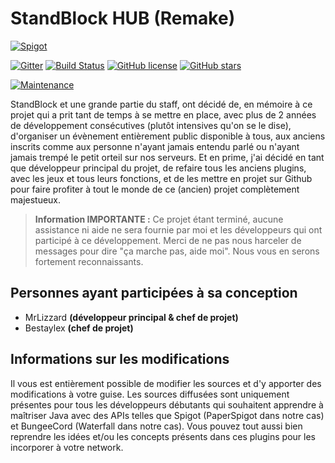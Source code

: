# StandBlock HUB (Remake)

[![Spigot](https://static.spigotmc.org/img/spigot.png)](https://spigotmc.org/)

[![Gitter](https://img.shields.io/gitter/room/nwjs/nw.js.svg)](https://gitter.im/standblock-remake-one-year-later/)
[![Build Status](https://travis-ci.org/StandBlock-REMAKE/hub.svg?branch=master)](https://travis-ci.org/StandBlock-REMAKE/hub)
[![GitHub license](https://img.shields.io/badge/license-AGPL-blue.svg)](https://raw.githubusercontent.com/StandBlock-REMAKE/hub/master/LICENSE)
[![GitHub stars](https://img.shields.io/github/stars/StandBlock-REMAKE/hub.svg)](https://github.com/StandBlock-REMAKE/hub/stargazers)

[![Maintenance](https://img.shields.io/maintenance/no/2017.svg)]()

StandBlock et une grande partie du staff, ont décidé de, en mémoire à ce projet qui a prit tant de temps à se mettre en place, avec plus de 2 années de développement consécutives (plutôt intensives qu'on se le dise), d'organiser un évènement entièrement public disponible à tous, aux anciens inscrits comme aux personne n'ayant jamais entendu parlé ou n'ayant jamais trempé le petit orteil sur nos serveurs. Et en prime, j'ai décidé en tant que développeur principal du projet, de refaire tous les anciens plugins, avec les jeux et tous leurs fonctions, et de les mettre en projet sur Github pour faire profiter à tout le monde de ce (ancien) projet complètement majestueux.

> **Information IMPORTANTE :** Ce projet étant terminé, aucune assistance ni aide ne sera fournie par moi et les développeurs qui ont participé à ce développement. Merci de ne pas nous harceler de messages pour dire "ça marche pas, aide moi". Nous vous en serons fortement reconnaissants.

## Personnes ayant participées à sa conception

- MrLizzard **(développeur principal & chef de projet)**
- Bestaylex **(chef de projet)**

## Informations sur les modifications

Il vous est entièrement possible de modifier les sources et d'y apporter des modifications à votre guise. Les sources diffusées sont uniquement présentes pour tous les développeurs débutants qui souhaitent apprendre à maîtriser Java avec des APIs telles que Spigot (PaperSpigot dans notre cas) et BungeeCord (Waterfall dans notre cas). Vous pouvez tout aussi bien reprendre les idées et/ou les concepts présents dans ces plugins pour les incorporer à votre network.